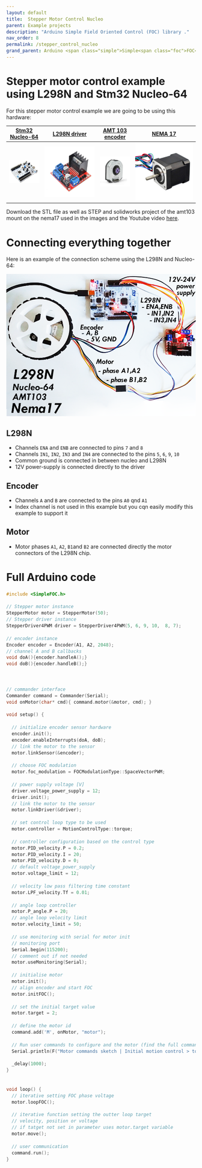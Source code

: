 ```yaml
---
layout: default
title:  Stepper Motor Control Nucleo
parent: Example projects
description: "Arduino Simple Field Oriented Control (FOC) library ."
nav_order: 8
permalink: /stepper_control_nucleo
grand_parent: Arduino <span class="simple">Simple<span class="foc">FOC</span>library</span> 
---
```



# Stepper motor control example<br>using L298N and Stm32 Nucleo-64
For this stepper motor control example we are going to be using this hardware:

[Stm32 Nucleo-64](https://www.mouser.fr/ProductDetail/STMicroelectronics/NUCLEO-F446RE?qs=%2Fha2pyFaduj0LE%252BzmDN2WNd7nDNNMR7%2Fr%2FThuKnpWrd0IvwHkOHrpg%3D%3D) | [L298N driver](https://www.ebay.com/itm/L298N-DC-Stepper-Motor-Driver-Module-Dual-H-Bridge-Control-Board-for-Arduino/362863436137?hash=item547c58a169:g:gkYAAOSwe6FaJ5Df) | [AMT 103 encoder](https://www.mouser.fr/ProductDetail/CUI-Devices/AMT103-V?qs=%2Fha2pyFaduiAsBlScvLoAWHUnKz39jAIpNPVt58AQ0PVb84dpbt53g%3D%3D) | [NEMA 17](https://www.ebay.com/itm/Nema-17-Stepper-Motor-Bipolar-2A-59Ncm-83-6oz-in-48mm-Body-4-lead-3D-Printer-CNC/282285186801?hash=item41b9821ef1:g:7dUAAOSwEzxYSl25)
--- | --- | --- | --- 
<img src="extras/Images/nucleo.jpg" class="imgtable150"> |  <img src="extras/Images/l298n.jpg" class="imgtable150">  | <img src="extras/Images/enc1.png" class="imgtable150">  | <img src="extras/Images/nema17_2.jpg" class="imgtable150"> 

Download the STL file as well as STEP and solidworks project of the amt103 mount on the nema17 used in the images and the Youtube video [here](extras/nema17_encoder_mount.zip).

# Connecting everything together

Here is an example of the connection scheme using the L298N and Nucleo-64: 

<p><img src="extras/Images/stepper_connection.png" class="img400"></p>

## L298N
- Channels `ENA` and `ENB` are connected to pins `7` and `8`
- Channels `IN1`, `IN2`, `IN3` and `IN4` are connected to the pins `5`, `6`, `9`, `10`
- Common ground is connected in between nucleo and L298N
- 12V power-supply is connected directly to the driver

## Encoder 
- Channels `A` and `B` are connected to the pins `A0` qnd `A1` 
- Index channel is not used in this example but you cqn easily modify this example to support it

## Motor
- Motor phases `A1`, `A2`, `B1`and `B2` are connected directly the motor connectors of the L298N chip.



# Full Arduino code

```cpp
#include <SimpleFOC.h>

// Stepper motor instance
StepperMotor motor = StepperMotor(50);
// Stepper driver instance
StepperDriver4PWM driver = StepperDriver4PWM(5, 6, 9, 10,  8, 7);

// encoder instance
Encoder encoder = Encoder(A1, A2, 2048);
// channel A and B callbacks
void doA(){encoder.handleA();}
void doB(){encoder.handleB();}



// commander interface
Commander command = Commander(Serial);
void onMotor(char* cmd){ command.motor(&motor, cmd); }

void setup() {

  // initialize encoder sensor hardware
  encoder.init();
  encoder.enableInterrupts(doA, doB); 
  // link the motor to the sensor
  motor.linkSensor(&encoder);

  // choose FOC modulation
  motor.foc_modulation = FOCModulationType::SpaceVectorPWM;

  // power supply voltage [V]
  driver.voltage_power_supply = 12;
  driver.init();
  // link the motor to the sensor
  motor.linkDriver(&driver);

  // set control loop type to be used
  motor.controller = MotionControlType::torque;

  // controller configuration based on the control type 
  motor.PID_velocity.P = 0.2;
  motor.PID_velocity.I = 20;
  motor.PID_velocity.D = 0;
  // default voltage_power_supply
  motor.voltage_limit = 12;

  // velocity low pass filtering time constant
  motor.LPF_velocity.Tf = 0.01;

  // angle loop controller
  motor.P_angle.P = 20;
  // angle loop velocity limit
  motor.velocity_limit = 50;

  // use monitoring with serial for motor init
  // monitoring port
  Serial.begin(115200);
  // comment out if not needed
  motor.useMonitoring(Serial);

  // initialise motor
  motor.init();
  // align encoder and start FOC
  motor.initFOC();

  // set the initial target value
  motor.target = 2;

  // define the motor id
  command.add('M', onMotor, "motor");

  // Run user commands to configure and the motor (find the full command list in docs.simplefoc.com)
  Serial.println(F("Motor commands sketch | Initial motion control > torque/voltage : target 2V."));
  
  _delay(1000);
}


void loop() {
  // iterative setting FOC phase voltage
  motor.loopFOC();

  // iterative function setting the outter loop target
  // velocity, position or voltage
  // if tatget not set in parameter uses motor.target variable
  motor.move();

  // user communication
  command.run();
}
```